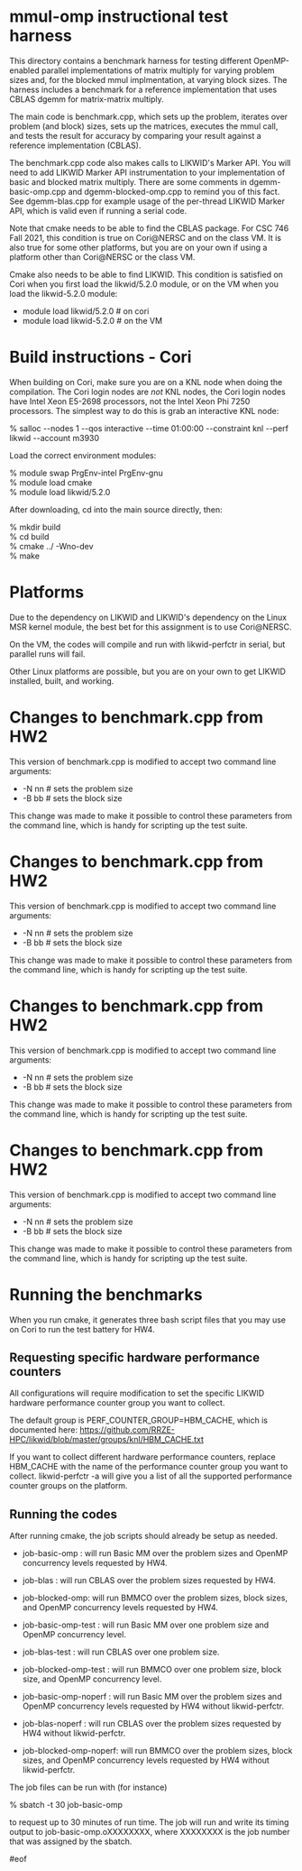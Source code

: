 # mmul-omp instructional test harness

This directory contains a benchmark harness for testing different OpenMP-enabled parallel
implementations of matrix multiply for varying problem sizes and, for the blocked mmul 
implmentation, at varying block sizes. The harness includes a benchmark for a reference
implementation that uses CBLAS dgemm for matrix-matrix multiply. 

The main code is benchmark.cpp, which sets up the problem, iterates over problem
(and block) sizes, sets up the matrices, executes the mmul call, and tests the
result for accuracy by comparing your result against a reference implementation (CBLAS).

The benchmark.cpp code also makes calls to LIKWID's Marker API. You will need to add
LIKWID Marker API instrumentation to your implementation of basic and blocked matrix
multiply. There are some comments in dgemm-basic-omp.cpp and dgemm-blocked-omp.cpp
to remind you of this fact. See dgemm-blas.cpp for example usage of the per-thread
LIKWID Marker API, which is valid even if running a serial code.

Note that cmake needs to be able to find the CBLAS package. For CSC 746 Fall 2021,
this condition is true on Cori@NERSC and on the class VM. It is also true for some
other platforms, but you are on your own if using a platform other than Cori@NERSC
or the class VM.

Cmake also needs to be able to find LIKWID. This condition is satisfied on Cori when
you first load the likwid/5.2.0 module, or on the VM when you load the likwid-5.2.0
module:  
* module load likwid/5.2.0   # on cori  
* module load likwid-5.2.0   # on the VM


# Build instructions - Cori

When building on Cori, make sure you are on a KNL node when doing the compilation. The
Cori login nodes are *not* KNL nodes, the Cori login nodes have Intel Xeon E5-2698
processors, not the Intel Xeon Phi 7250 processors.  The simplest way to do this is
grab an interactive KNL node:

% salloc --nodes 1 --qos interactive --time 01:00:00 --constraint knl --perf likwid --account m3930

Load the correct environment modules:

% module swap PrgEnv-intel PrgEnv-gnu  
% module load cmake  
% module load likwid/5.2.0  

After downloading, cd into the main source directly, then:

% mkdir build  
% cd build  
% cmake ../  -Wno-dev  
% make 

# Platforms

Due to the dependency on LIKWID and LIKWID's dependency on the Linux MSR kernel
module, the best bet for this assignment is to use Cori@NERSC.

On the VM, the codes will compile and run with likwid-perfctr in serial, but parallel
runs will fail.

Other Linux platforms are possible, but you are on your own to get LIKWID installed,
built, and working.

# Changes to benchmark.cpp from HW2

This version of benchmark.cpp is modified to accept two command line arguments:

* -N nn   # sets the problem size  
* -B bb   # sets the block size

This change was made to make it possible to control these parameters from the command
line, which is handy for scripting up the test suite.

# Changes to benchmark.cpp from HW2

This version of benchmark.cpp is modified to accept two command line arguments:

* -N nn   # sets the problem size  
* -B bb   # sets the block size

This change was made to make it possible to control these parameters from the command
line, which is handy for scripting up the test suite.

# Changes to benchmark.cpp from HW2

This version of benchmark.cpp is modified to accept two command line arguments:

* -N nn   # sets the problem size  
* -B bb   # sets the block size

This change was made to make it possible to control these parameters from the command
line, which is handy for scripting up the test suite.

# Changes to benchmark.cpp from HW2

This version of benchmark.cpp is modified to accept two command line arguments:

* -N nn   # sets the problem size  
* -B bb   # sets the block size

This change was made to make it possible to control these parameters from the command
line, which is handy for scripting up the test suite.

# Running the benchmarks

When you run cmake, it generates three bash script files that you may use on Cori to
run the test battery for HW4.

## Requesting specific  hardware performance counters

All configurations will require modification to set the specific LIKWID hardware performance
counter group you want to collect. 

The default group is PERF_COUNTER_GROUP=HBM_CACHE, which
is documented here: https://github.com/RRZE-HPC/likwid/blob/master/groups/knl/HBM_CACHE.txt

If you want to collect different hardware performance counters, replace HBM_CACHE with the
name of the performance counter group you want to collect. likwid-perfctr -a will give
you a list of all the supported performance counter groups on the platform.

##  Running the codes

After running cmake, the job scripts should already be setup as needed. 

* job-basic-omp : will run Basic MM over the problem sizes and OpenMP concurrency levels requested by HW4.

* job-blas : will run CBLAS over the problem sizes requested by HW4.

* job-blocked-omp: will run BMMCO over the problem sizes, block sizes, and OpenMP concurrency levels requested by HW4.

* job-basic-omp-test : will run Basic MM over one problem size and OpenMP concurrency level.

* job-blas-test : will run CBLAS over one problem size.

* job-blocked-omp-test : will run BMMCO over one problem size, block size, and OpenMP concurrency level. 

* job-basic-omp-noperf : will run Basic MM over the problem sizes and OpenMP concurrency levels requested by HW4 without likwid-perfctr.

* job-blas-noperf : will run CBLAS over the problem sizes requested by HW4 without likwid-perfctr.

* job-blocked-omp-noperf: will run BMMCO over the problem sizes, block sizes, and OpenMP concurrency levels requested by HW4 without likwid-perfctr.

The job files can be run with (for instance)

% sbatch -t 30 job-basic-omp

to request up to 30 minutes of run time. The job will run and write its timing output to job-basic-omp.oXXXXXXXX, where XXXXXXXX is the job number that was assigned by the sbatch.

#eof
